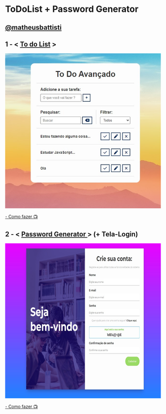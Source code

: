 <h1>ToDoList + Password Generator</h1>
<h2> <a href="https://github.com/matheusbattisti">@matheusbattisti</a> </h2>
<h2> 1 - < <a href="https://github.com/carlos09v/ToDoList-Password_Generator/tree/main/ToDoList">To do List</a> > </h2>
<img height='500' src="https://github.com/carlos09v/ToDoList-Password_Generator/blob/main/ToDoList/toDo.jpg?raw=true" alt="ToDoList'">
<p><a href="https://www.youtube.com/watch?v=HSssE1PRQcA&ab_channel=MatheusBattisti-HoradeCodar" target="_blank"> - Como fazer 📺</a></p>
<h2> 2 - < <a href="https://github.com/carlos09v/ToDoList-Password_Generator/tree/main/Password_Generator">Password Generator </a> > (+ Tela-Login)</h2>
<img height='500' src="https://github.com/carlos09v/ToDoList-Password_Generator/blob/main/Password_Generator/password-gen.jpg?raw=true" alt="ToDoList'">
<p><a href="https://www.youtube.com/watch?v=dHPP83T9dAs&ab_channel=MatheusBattisti-HoradeCodar" target="_blank"> - Como fazer 📺</a></p>
